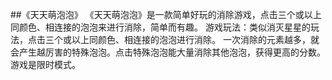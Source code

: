 ##《天天萌泡泡》
  《天天萌泡泡》是一款简单好玩的消除游戏，点击三个或以上同颜色、相连接的泡泡来进行消除，简单而有趣。
游戏玩法：类似消灭星星的玩法，点击三个或以上同颜色、相连接的泡泡进行消除。 一次消除的元素越多，就
会产生越厉害的特殊泡泡。点击特殊泡泡能大量消除其他泡泡，获得更高的分数。游戏是限时模式。
